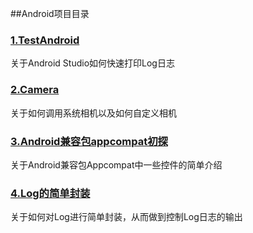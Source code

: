 ##Android项目目录
<h3><a href="https://github.com/Hackergeek/android/tree/master/TestAndroidStudio">1.TestAndroid</a></h3>
	关于Android Studio如何快速打印Log日志
<h3><a href="https://github.com/Hackergeek/android/tree/master/Camera">2.Camera</a></h3>
	关于如何调用系统相机以及如何自定义相机
<h3><a href="https://github.com/Hackergeek/android/tree/master/TestAppcompat">3.Android兼容包appcompat初探</a></h3>
	关于Android兼容包Appcompat中一些控件的简单介绍
<h3><a href="https://github.com/Hackergeek/android/tree/master/MyLog">4.Log的简单封装</a></h3>
	关于如何对Log进行简单封装，从而做到控制Log日志的输出

